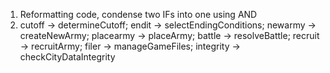 1. Reformatting code, condense two IFs into one using AND
2. cutoff -> determineCutoff; endit -> selectEndingConditions; newarmy -> createNewArmy; placearmy -> placeArmy; battle -> resolveBattle; recruit -> recruitArmy; filer -> manageGameFiles; integrity -> checkCityDataIntegrity
